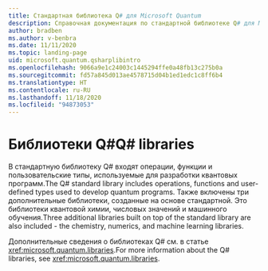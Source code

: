 ```yaml
---
title: Стандартная библиотека Q# для Microsoft Quantum
description: Справочная документация по стандартной библиотеке Q# для Microsoft Quantum
author: bradben
ms.author: v-benbra
ms.date: 11/11/2020
ms.topic: landing-page
uid: microsoft.quantum.qsharplibintro
ms.openlocfilehash: 9066a9e1c24003c1445294ffe0a48fb13c275b0a
ms.sourcegitcommit: fd57a845d013ae4578715d04b1ed1edc1c8ff6b4
ms.translationtype: HT
ms.contentlocale: ru-RU
ms.lasthandoff: 11/18/2020
ms.locfileid: "94873053"
---
```

# <a name="q-libraries"></a><span data-ttu-id="2e985-103">Библиотеки Q#</span><span class="sxs-lookup"><span data-stu-id="2e985-103">Q# libraries</span></span>

<span data-ttu-id="2e985-104">В стандартную библиотеку Q# входят операции, функции и пользовательские типы, используемые для разработки квантовых программ.</span><span class="sxs-lookup"><span data-stu-id="2e985-104">The Q# standard library includes operations, functions and user-defined types used to develop quantum programs.</span></span> <span data-ttu-id="2e985-105">Также включены три дополнительные библиотеки, созданные на основе стандартной. Это библиотеки квантовой химии, числовых значений и машинного обучения.</span><span class="sxs-lookup"><span data-stu-id="2e985-105">Three additional libraries built on top of the standard library are also included - the chemistry, numerics, and machine learning libraries.</span></span>

<span data-ttu-id="2e985-106">Дополнительные сведения о библиотеках Q# см. в статье <xref:microsoft.quantum.libraries>.</span><span class="sxs-lookup"><span data-stu-id="2e985-106">For more information about the Q# libraries, see <xref:microsoft.quantum.libraries>.</span></span>